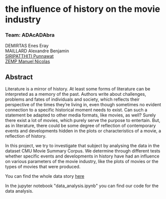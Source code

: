 # the influence of history on the movie industry
### Team: ADAcADAbra
DEMIRTAS Enes Eray\
MAILLARD Alexandre Benjamin\
[SIRIPATTHITI Punnawat](https://github.com/PunnawatSiri)\
[ZEMP Manuel Nicolas](https://github.com/hercbone)

## Abstract
Literature is a mirror of history. At least some forms of literature can be interpreted as a memory of the past. Authors write about challenges, problems and fates of individuals and society, which reflects their perspective of the times they’re living in, even though sometimes no evident connection to a specific historical moment needs to exist. Can such a statement be adapted to other media formats, like movies, as well? Surely there exist a lot of movies, which purely serve the purpose to entertain. But, as in literature, there could be some degree of reflection of contemporary events and developments hidden in the plots or characteristics of a movie, a reflection of history.

In this project, we try to investigate that subject by analysing the data in the dataset CMU Movie Summary Corpus. We determine through different tests whether specific events and developments in history have had an influence on various parameters of the movie industry, like the plots of movies or the types of movies that were produced. 

You can find the whole data story [here](https://epfl-ada.github.io/ADAcADAbra-data-story-cayman/)

In the jupyter notebook "data_analysis.ipynb" you can find our code for the data analysis. 

